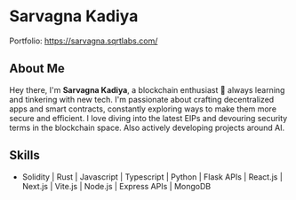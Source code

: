 # Sarvagna Kadiya
Portfolio: https://sarvagna.sqrtlabs.com/

## About Me
Hey there, I'm **Sarvagna Kadiya**, a blockchain enthusiast 🌟 always learning and tinkering with new tech.
I'm passionate about crafting decentralized apps and smart contracts, constantly exploring ways to make them more secure and efficient.
I love diving into the latest EIPs and devouring security terms in the blockchain space.
Also actively developing projects around AI.

## Skills
- Solidity | Rust | Javascript | Typescript | Python | Flask APIs | React.js | Next.js | Vite.js | Node.js | Express APIs | MongoDB


<!---
sarvagnakadiya/sarvagnakadiya is a ✨ special ✨ repository because its `README.md` (this file) appears on your GitHub profile.
You can click the Preview link to take a look at your changes.
--->
